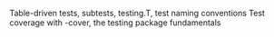 Table-driven tests, subtests, testing.T, test naming conventions
Test coverage with -cover, the testing package fundamentals